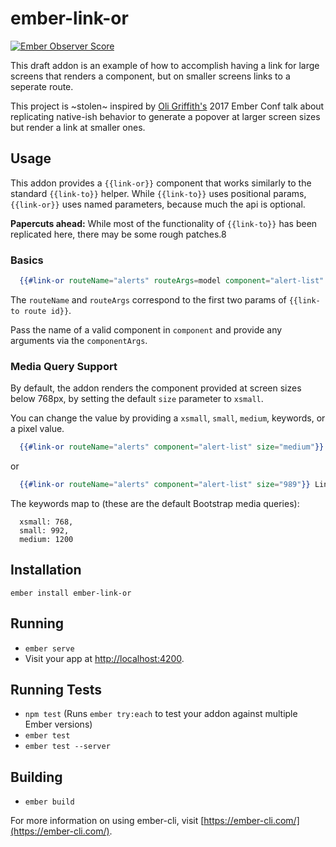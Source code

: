 # ember-link-or
[![Ember Observer Score](https://emberobserver.com/badges/ember-link-or.svg)](https://emberobserver.com/addons/ember-link-or)

This draft addon is an example of how to accomplish having a link for large
screens that renders a component, but on smaller screens links to a seperate route.

This project is ~stolen~ inspired by [Oli Griffith's](https://github.com/oligriffiths)
2017 Ember Conf talk about replicating native-ish behavior to generate a popover
at larger screen sizes but render a link at smaller ones.

## Usage

This addon provides a `{{link-or}}` component that works similarly to the standard
`{{link-to}}` helper. While `{{link-to}}` uses positional params, `{{link-or}}` uses
named parameters, because much the api is optional.

**Papercuts ahead:** While most of the functionality of `{{link-to}}` has been
replicated here, there may be some rough patches.8

### Basics

```hbs
  {{#link-or routeName="alerts" routeArgs=model component="alert-list" componentArgs=model}}<span class="fa fa-alert"></span> Alerts {{/link-or}}
```
The `routeName` and `routeArgs` correspond to the first two params of `{{link-to route id}}`.

Pass the name of a valid component in `component` and provide any arguments via the `componentArgs`.

### Media Query Support

By default, the addon renders the component provided at screen sizes below 768px,
by setting the default `size` parameter to `xsmall`.

You can change the value by providing a `xsmall`, `small`, `medium`, keywords, or a pixel
value.

```hbs
  {{#link-or routeName="alerts" component="alert-list" size="medium"}} Link {{/link-or}}
```

or

```hbs
  {{#link-or routeName="alerts" component="alert-list" size="989"}} Link {{/link-or}}
```

The keywords map to (these are the default Bootstrap media queries):

```
  xsmall: 768,
  small: 992,
  medium: 1200
```


## Installation

`ember install ember-link-or`

## Running

* `ember serve`
* Visit your app at [http://localhost:4200](http://localhost:4200).

## Running Tests

* `npm test` (Runs `ember try:each` to test your addon against multiple Ember versions)
* `ember test`
* `ember test --server`

## Building

* `ember build`

For more information on using ember-cli, visit [https://ember-cli.com/](https://ember-cli.com/).
